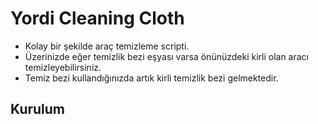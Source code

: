 # Yordi Cleaning Cloth
- Kolay bir şekilde araç temizleme scripti.
- Üzerinizde eğer temizlik bezi eşyası varsa önünüzdeki kirli olan aracı temizleyebilirsiniz.
- Temiz bezi kullandığınızda artık kirli temizlik bezi gelmektedir.

## Kurulum
